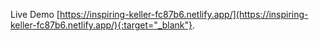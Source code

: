 Live Demo [https://inspiring-keller-fc87b6.netlify.app/](https://inspiring-keller-fc87b6.netlify.app/){:target="_blank"}.
